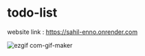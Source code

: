 # todo-list
website link :
https://sahil-enno.onrender.com

![ezgif com-gif-maker](https://user-images.githubusercontent.com/101473078/207912763-753d5fa5-c385-4915-9342-4642bb9f56de.gif)
